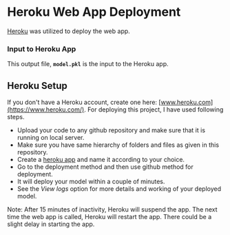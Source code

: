 # Heroku Web App Deployment

[Heroku](https://www.heroku.com/) was utilized to deploy the web app.

### Input to Heroku App

This output file, **`model.pkl`** is the input to the Heroku app.  

 
## Heroku Setup
If you don't have a Heroku account, create one here: [www.heroku.com](https://www.heroku.com/). 
For deploying this project, I have used following steps.
* Upload your code to any github repository and make sure that it is running on local server.
* Make sure you have same hierarchy of folders and files as given in this repository.
* Create a <a href="https://dashboard.heroku.com/new-app">heroku app</a> and name it according to your choice.
* Go to the deployment method and then use github method for deployment.
* It will deploy your model within a couple of minutes.
* See the *View logs* option for more details and working of your deployed model.


Note:  After 15 minutes of inactivity, Heroku will suspend the app.  The next time the web app is called, Heroku will restart the app.  There could be a slight delay in starting the app.
 
